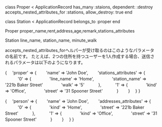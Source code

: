 class Proper < ApplicationRecord
  has_many :staions, dependent: :destroy
  accepts_nested_attributes_for :stations, allow_destroy: true
end

class Station < ApplicationRecord
  belongs_to :proper
end

Proper
proper_name,rent,address,age,remark,stations_attributes

Station
line_name, station_name, minute_walk



accepts_nested_attributes_forヘルパーが受け取るのはこのようなパラメータの名前です。
たとえば、2つの住所を持つユーザーを1人作成する場合、送信されるパラメータは以下のようになります。


{
　'proper' => {
　　'name' => 'John Doe',
　　'stations_attributes' => {
　　　'0' => {
　　　　'line_name' => 'Home',
　　　　'station_name' => '221b Baker Street'
　　　　'walk' => '5'
　　　},
　　　'1' => {
　　　　'kind' => 'Office',
　　　　'street' => '31 Spooner Street'
　　　}
　　}
　}
}


{
　'person' => {
　　'name' => 'John Doe',
　　'addresses_attributes' => {
　　　'0' => {
　　　　'kind' => 'Home',
　　　　'street' => '221b Baker Street'
　　　},
　　　'1' => {
　　　　'kind' => 'Office',
　　　　'street' => '31 Spooner Street'
　　　}
　　}
　}
}

